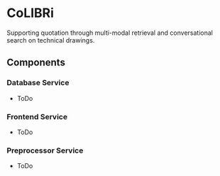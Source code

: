 # CoLIBRi

Supporting quotation through multi-modal retrieval and conversational search on technical drawings.  

## Components

### Database Service

* ToDo

### Frontend Service

* ToDo

### Preprocessor Service

* ToDo
